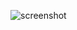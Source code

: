 ![screenshot](https://github.com/knmkr/perGENIE-private/blob/master/pergenie/apps/landing/screenshot/screenshot.png)
